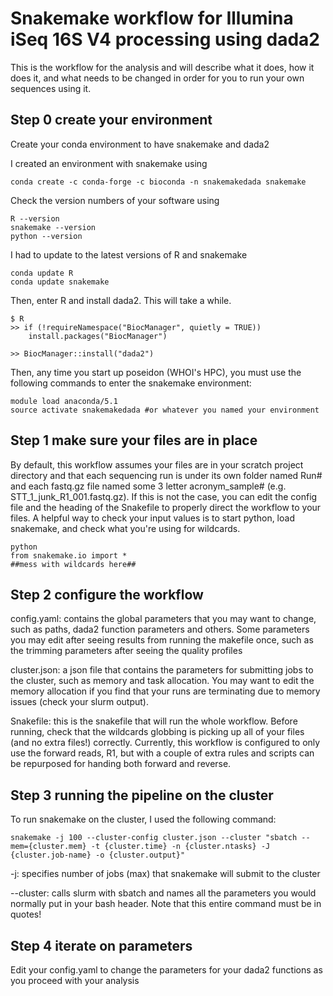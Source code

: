 # Snakemake workflow for Illumina iSeq 16S V4 processing using dada2

This is the workflow for the analysis and will describe what it does, how it does it, and what needs to be changed in order for you to run your own sequences using it. 

## Step 0 create your environment
Create your conda environment to have snakemake and dada2

I created an environment with snakemake using
```
conda create -c conda-forge -c bioconda -n snakemakedada snakemake
```
Check the version numbers of your software using 
```
R --version
snakemake --version
python --version
```
I had to update to the latest versions of R and snakemake
```
conda update R
conda update snakemake
```
Then, enter R and install dada2. This will take a while.
```
$ R
>> if (!requireNamespace("BiocManager", quietly = TRUE))
    install.packages("BiocManager")

>> BiocManager::install("dada2")
```

Then, any time you start up poseidon (WHOI's HPC), you must use the following commands to enter the snakemake environment:
```
module load anaconda/5.1
source activate snakemakedada #or whatever you named your environment
```

## Step 1 make sure your files are in place
By default, this workflow assumes your files are in your scratch project directory and that each sequencing run is under its own folder named Run# and each fastq.gz file named some 3 letter acronym_sample# (e.g. STT_1_junk_R1_001.fastq.gz). If this is not the case, you can edit the config file and the heading of the Snakefile to properly direct the workflow to your files. A helpful way to check your input values is to start python, load snakemake, and check what you're using for wildcards.

```
python
from snakemake.io import *
##mess with wildcards here##
```

## Step 2 configure the workflow
config.yaml: contains the global parameters that you may want to change, such as paths, dada2 function parameters and others. Some parameters you may edit after seeing results from running the makefile once, such as the trimming parameters after seeing the quality profiles

cluster.json: a json file that contains the parameters for submitting jobs to the cluster, such as memory and task allocation. You may want to edit the memory allocation if you find that your runs are terminating due to memory issues (check your slurm output). 

Snakefile: this is the snakefile that will run the whole workflow. Before running, check that the wildcards globbing is picking up all of your files (and no extra files!) correctly. Currently, this workflow is configured to only use the forward reads, R1, but with a couple of extra rules and scripts can be repurposed for handing both forward and reverse.  

## Step 3 running the pipeline on the cluster
To run snakemake on the cluster, I used the following command:
```
snakemake -j 100 --cluster-config cluster.json --cluster "sbatch --mem={cluster.mem} -t {cluster.time} -n {cluster.ntasks} -J {cluster.job-name} -o {cluster.output}"
```
-j: specifies number of jobs (max) that snakemake will submit to the cluster

--cluster: calls slurm with sbatch and names all the parameters you would normally put in your bash header. Note that this entire command must be in quotes!

## Step 4 iterate on parameters
Edit your config.yaml to change the parameters for your dada2 functions as you proceed with your analysis

